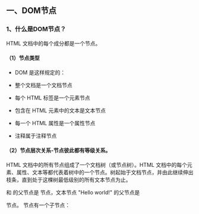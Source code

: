 ## 一、DOM节点

### 1、什么是DOM节点？

HTML 文档中的每个成分都是一个节点。

#### （1）节点类型

- DOM 是这样规定的：

- 整个文档是一个文档节点	 

- 每个 HTML 标签是一个元素节点 

- 包含在 HTML 元素中的文本是文本节点 

- 每一个 HTML 属性是一个属性节点 

- 注释属于注释节点


#### （2）节点层次关系-节点彼此都有等级关系。

HTML 文档中的所有节点组成了一个文档树（或节点树）。HTML 文档中的每个元素、属性、文本等都代表着树中的一个节点。树起始于文档节点，并由此继续伸出枝条，直到处于这棵树最低级别的所有文本节点为止。

<head> 和 <body> 的父节点是 <html> 节点，文本节点 "Hello world!" 的父节点是 <p> 节点。

<head> 节点有一个子节点：<title> 节点。<title> 节点也有一个子节点：文本节点 "DOM Tutorial"。

当节点分享同一个父节点时，它们就是同辈（同级节点）。比方说，<h1> 和 <p>是同辈，因为它们的父节点均是 <body> 节点。

节点也可以拥有后代，后代指某个节点的所有子节点，或者这些子节点的子节点。

节点也可以拥有先辈。先辈是某个节点的父节点，或者父节点的父节点，以此类推。比方说，所有的文本节点都可把 <html> 节点作为先辈节点。

#### （3）节点属性

每个节点都拥有包含着关于节点某些信息的属性。这些属性是：

##### nodeName（节点名称） 

- 元素节点的 nodeName 是标签名称 

- 文本节点的 nodeName 永远是 #text 

- 注释节点的 nodeName 永远是 #comment


##### nodeValue（节点值） 

- 文本节点，nodeValue 属性包含文本。

- 元素节点nodeValue不可用

- 注释节点nodeValue包括注释内容


##### nodeType（节点类型）

|                节点                | 节点类型 |
| :--------------------------------: | :------: |
|         元素节点(Element)          |    1     |
|        属性节点(Attribute)         |    2     |
|        文本节点(TEXT_Node)         |    3     |
|         注释节点(comment)          |    8     |
|         文档节点(Document)         |    9     |
|    文档类型节点(Document_type)     |    10    |
| 文档片段节点(游离文档节点Fragment) |    11    |

|                     判断节点类型                      | 值   |
| :---------------------------------------------------: | ---- |
|       document.body.firstChild.nodeName==="DIV"       | true |
| document.body.firstChild.constructor===HTMLDivElement | true |
|           document.body.firstChild.nodeType           | 1    |

## 二、DOM的创建和获取

### 1、节点的创建

|              创建节点               |     解释     |
| :---------------------------------: | :----------: |
|     document.createElement(“”)      | 创建元素节点 |
|    document.createAttribute(“”)     | 创建属性节点 |
|     document.createComment("")      | 创建注释节点 |
|     document.createTextNode("")     | 创建文本节点 |
| document.createDocumentFragment("") | 创建游离节点 |

### 2、节点的获取

|              获取方式               |                     解释                      |
| :---------------------------------: | :-------------------------------------------: |
|     document.getElementById(“”)     |       根据标签的id获取元素,返回node对象       |
|  document.getElementsByTagName(“”)  |       根据标签名获取元素，返回nodeList        |
|   document.getElementsByName(“”)    |       根据 标签名获取元素，返回nodeList       |
| document.getElementsByClassName("") |       根据class名获取元素，返回nodeList       |
|     document.querySelector( "")     |   根据css选择器获取第一个元素，返回node对象   |
|   document.querySelectorAll( "")    | 根据css选择器获取对应的所有元素，返回node对象 |

## 四、DOM节点的插入复制删除替换

## 五、DOM属性

## 六、DOM的样式

## 七、DOM的属性

